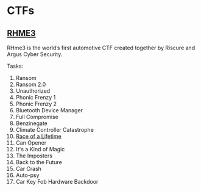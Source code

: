 # CTFs

## [RHME3](https://rhme.riscure.com/3/challenges)

RHme3 is the world’s first automotive CTF created together by Riscure and Argus Cyber Security.

Tasks:

1. Ransom
1. Ransom 2.0
1. Unauthorized
1. Phonic Frenzy 1
1. Phonic Frenzy 2
1. Bluetooth Device Manager
1. Full Compromise
1. Benzinegate
1. Climate Controller Catastrophe
1. [Race of a Lifetime](rhme3/race_of_a_lifetime.md)
1. Can Opener
1. It's a Kind of Magic
1. The Imposters
1. Back to the Future
1. Car Crash
1. Auto-psy
1. Car Key Fob Hardware Backdoor
